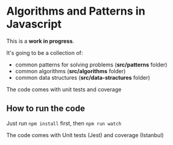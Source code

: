 # Algorithms and Patterns in Javascript

This is a **work in progress**.

It's going to be a collection of:

- common patterns for solving problems (**src/patterns** folder)
- common algorithms (**src/algorithms** folder)
- common data structures (**src/data-stractures** folder)

The code comes with unit tests and coverage

## How to run the code

Just run `npm install` first, then `npm run watch`

The code comes with Unit tests (Jest) and coverage (Istanbul)
